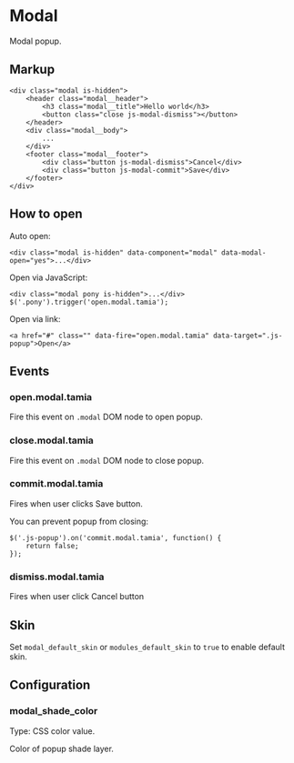 # Modal

Modal popup.


## Markup

	<div class="modal is-hidden">
		<header class="modal__header">
			<h3 class="modal__title">Hello world</h3>
			<button class="close js-modal-dismiss"></button>
		</header>
		<div class="modal__body">
			...
		</div>
		<footer class="modal__footer">
			<div class="button js-modal-dismiss">Cancel</div>
			<div class="button js-modal-commit">Save</div>
		</footer>
	</div>


## How to open

Auto open:

	<div class="modal is-hidden" data-component="modal" data-modal-open="yes">...</div>

Open via JavaScript:

	<div class="modal pony is-hidden">...</div>
	$('.pony').trigger('open.modal.tamia');

Open via link:

	<a href="#" class="" data-fire="open.modal.tamia" data-target=".js-popup">Open</a>


## Events

### open.modal.tamia

Fire this event on `.modal` DOM node to open popup.

### close.modal.tamia

Fire this event on `.modal` DOM node to close popup.

### commit.modal.tamia

Fires when user clicks Save button.

You can prevent popup from closing:

	$('.js-popup').on('commit.modal.tamia', function() {
		return false;
	});

### dismiss.modal.tamia

Fires when user click Cancel button


## Skin

Set `modal_default_skin` or `modules_default_skin` to `true` to enable default skin.


## Configuration

### modal_shade_color

Type: CSS color value.

Color of popup shade layer.
